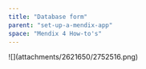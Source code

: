 ```yaml
---
title: "Database form"
parent: "set-up-a-mendix-app"
space: "Mendix 4 How-to's"
---
```

<This preliminary documentation is subject to change. It will be finished as soon as possible.>
![](attachments/2621650/2752516.png)
